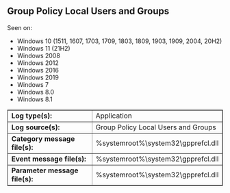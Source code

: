 ## Group Policy Local Users and Groups

Seen on:
* Windows 10 (1511, 1607, 1703, 1709, 1803, 1809, 1903, 1909, 2004, 20H2)
* Windows 11 (21H2)
* Windows 2008
* Windows 2012
* Windows 2016
* Windows 2019
* Windows 7
* Windows 8.0
* Windows 8.1

<table border="1" class="docutils">
  <tbody>
    <tr>
      <td><b>Log type(s):</b></td>
      <td>Application</td>
    </tr>
    <tr>
      <td><b>Log source(s):</b></td>
      <td>Group Policy Local Users and Groups</td>
    </tr>
    <tr>
      <td><b>Category message file(s):</b></td>
      <td>%systemroot%\system32\gpprefcl.dll</td>
    </tr>
    <tr>
      <td><b>Event message file(s):</b></td>
      <td>%systemroot%\system32\gpprefcl.dll</td>
    </tr>
    <tr>
      <td><b>Parameter message file(s):</b></td>
      <td>%systemroot%\system32\gpprefcl.dll</td>
    </tr>
  </tbody>
</table>

&nbsp;

